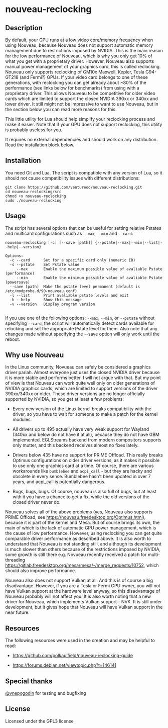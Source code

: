 # nouveau-reсlocking

## Description 

By default, your GPU runs at a low video core/memory frequency when using Nouveau, because Nouveau does not support automatic memory management due to restrictions imposed by NVIDIA. This is the main reason for the low performance of Nouveau, which is why you only get 10% of what you get with a proprietary driver. However, Nouveau also supports manual power management of your graphics card, this is called reclocking. Nouveau only supports reclocking of GM10x Maxwell, Kepler, Tesla G94-GT218 (and Fermi?) GPUs. If your video card belongs to one of these generations, with reclocking you can get already about ~80% of the performance (see links below for benchmarks) from using with a proprietary driver.  This allows Nouveau to be competitive for older video cards which are limited to support the closed NVIDIA 390xx or 340xx and lower driver. It still might not be impressive to want to use Nouveau, but in the section below you can read more reasons for this.

This little utility for Lua should help simplify your reclocking process and make it easier. Note that if your GPU does not support reclocking, this utility is probably useless for you.

It requires no external dependencies and should work on any distribution. Read the installation block below.

## Installation

You need Git and Lua. The script is compatible with any version of Lua, so it should not cause compatibility issues with different distributions:

```
git clone https://github.com/ventureoo/nouveau-reclocking.git
cd nouveau-reclocking/src
chmod +x nouveau-reclocking
sudo ./nouveau-reclocking
```

## Usage

The script has several options that can be useful for setting relative Pstates and multicard configurations such as ``--max``, ``--min`` and ``--card``:

```
nouveau-reclocking [-c] [--save [path]] {--pstate|--max|--min|--list|--help|--version} 

Options:
  -c --card      Set for a specific card only (numeric ID)
  -s --pstate    Set Pstate value
     --max       Enable the maximum possible value of avaliable Pstate (performance)
     --min       Enable the minimum possible value of avaliable Pstate (powersave)
  --save [path]  Make the pstate level permanent (default is /etc/modprobe.d/90-nouveau.conf)
  -l --list      Print avaliable pstate levels and exit
  -h --help      Show this message
  -v --version   Display program version
  
```

If you use one of the following options: ``--max``, ``--min``, or ``--pstate`` without specifying ``--card``, the script will automatically detect cards available for relocking and set the appropriate Pstate level for them. Also note that any changes made without specifying the --save option will only work until the reboot.

## Why use Nouveau

In the Linux community, Novueau can safely be considered a graphics driver pariah. Almost everyone just uses the closed NVIDIA driver because it is more stable and performs better. I will not argue with that. But my point of view is that Nouveau can work quite well only on older generations of NVIDIA graphics cards, which are limited to support versions of the driver 390xx/340xx or older. These driver versions are no longer officially supported by NVIDIA, so you get at least a few problems:

- Every new version of the Linux kernel breaks compatibility with the driver, so you have to wait for someone to make a patch for the kernel modules.

- All drivers up to 495 actually have very weak support for Wayland (340xx and below do not have it at all), because they do not have GBM implemented. EGLStreams backend from modern compositors supports only mutter, and this backend receives almost no fixes lately.

- Drivers below 435 have no support for PRIME Offload. This really breaks Optimus configurations on older driver versions, as it makes it possible to use only one graphics card at a time. Of course, there are various workarounds like ``bumblebee`` and ``acpi_call`` - but they are hacky and obsolete in every sense. Bumblebee hasn't been updated in over 7 years, and acpi_call is potentially dangerous.

- Bugs, bugs, bugs. Of course, nouveau is also full of bugs, but at least with it you have a chance to get a fix, while the old versions of the closed driver never do.

Nouveau solves all of the above problems (yes, Nouveau also supports PRIME Offload, see https://nouveau.freedesktop.org/Optimus.html), because it is part of the kernel and Mesa. But of course brings its own, the main of which is the lack of automatic GPU power management, which is the cause of low performance. However, using reclocking you can get quite comparable driver performance as described above. It is also worth to understand that Nouveau is not standing still, and although its development is much slower than others because of the restrictions imposed by NVIDIA, some growth is still there e.g. Novueau recently received a patch for multi-threading https://gitlab.freedesktop.org/mesa/mesa/-/merge_requests/10752, which should also improve performance.

Nouveau also does not support Vulkan at all. And this is of course a big disadvantage. However, if you are a Tesla or Fermi GPU owner, you will not have Vulkan support at the hardware level anyway, so this disadvantage of Nouveau probably will not affect you.  It is also worth noting that a new driver for Nouveau, which implements Vulkan support - NVK. It is still under development, but it gives hope that Nouveau will have Vulkan support in the near future.

## Resources

The following resources were used in the creation and may be helpful to read:

- https://github.com/polkaulfield/nouveau-reclocking-guide

- https://forums.debian.net/viewtopic.php?t=146141


## Special thanks

[@vnepogodin](https://github.com/vnepogodin) for testing and bugfixing

## License

Licensed under the GPL3 license
